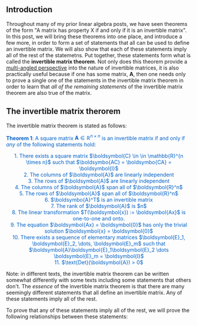 

Introduction
------------

Throughout many of my prior linear algebra posts, we have seen theorems of the form "A matrix has property X if and only if it is an invertible matrix". In this post, we will bring these theorems into one place, and introduce a few more, in order to form a set of statements that all can be used to define an invertible matrix. We will also show that each of these statements imply all of the rest of the statemetns. Put together, these statements form what is called the **invertible matrix theorem**. Not only does this theorem provide a [multi-angled perspective](https://mbernste.github.io/posts/understanding_3d/) into the nature of invertible matrices, it is also practically useful because if one has some matrix, $\boldsymbol{A}$, then one needs only to prove a single one of the statements in the invertible matrix theorem in order to learn that _all of the remaining statements_ of the invertible matrix theorem are also true of the matrix. 

The invertible matrix therorem
------------------------------

The invertible matrix theorem is stated as follows:

<span style="color:#0060C6">**Theorem 1**: A square matrix $\boldsymbol{A} \in \mathbb{R}^{n \times n}$ is an invertible matrix if and only if _any_ of the following statements hold:</span>

<center><span style="color:#0060C6">1. There exists a square matrix $\boldsymbol{C} \in \in \mathbb{R}^{n \times n}$ such that $\boldsymbo{AC} = \boldsymbo{CA} = \boldsymbol{I}$</span></center>

<center><span style="color:#0060C6">2. The columns of $\boldsymbol{A}$ are linearly independent</span></center>

<center><span style="color:#0060C6">3. The rows of $\boldsymbol{A}$ are linearly independent</span></center>

<center><span style="color:#0060C6">4. The columns of $\boldsymbol{A}$ span all of $\boldsymbol{R}^n$</span></center>

<center><span style="color:#0060C6">5. The rows of $\boldsymbol{A}$ span all of $\boldsymbol{R}^n$</span></center>

<center><span style="color:#0060C6">6. $\boldsymbo{A}^T$  is an invertible matrix</span></center>

<center><span style="color:#0060C6">7. The rank of $\boldsymbol{A}$ is $n$</span></center>

<center><span style="color:#0060C6">8. The linear transformation $T(\boldsymbol{x}) := \boldsymbol{Ax}$ is one-to-one and onto.</span></center>

<center><span style="color:#0060C6">9. The equation $\boldsymbol{Ax} = \boldsymbol{0}$ has only the trivial solution $\boldsymbol{x} = \boldsymbol{0}$</span></center>

<center><span style="color:#0060C6">10. There exists a sequence of elementary matrices $\boldsymbol{E}_1, \boldsymbol{E}_2, \dots, \boldsymbol{E}_m$ such that $\boldsymbol{A}\boldsymbol{E}_1\boldsymbol{E}_2 \dots \boldsymbol{E}_m = \boldsymbol{I}$</span></center>

<center><span style="color:#0060C6">11. $\text{Det}(\boldsymbol{A}) > 0$</span></center>

Note: in different texts, the invertible matrix theorem can be written somewhat differently with some texts including some statements that others don't. The _essence_ of the invertible matrix theorem is that there are many seemingly different statements that all define an invertible matrix. Any of these statements imply all of the rest.

To prove that any of these statements imply all of the rest, we will prove the following relationships between these statements:



